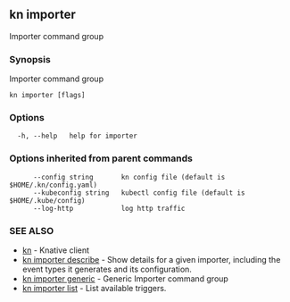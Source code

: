 ## kn importer

Importer command group

### Synopsis

Importer command group

```
kn importer [flags]
```

### Options

```
  -h, --help   help for importer
```

### Options inherited from parent commands

```
      --config string       kn config file (default is $HOME/.kn/config.yaml)
      --kubeconfig string   kubectl config file (default is $HOME/.kube/config)
      --log-http            log http traffic
```

### SEE ALSO

* [kn](kn.md)	 - Knative client
* [kn importer describe](kn_importer_describe.md)	 - Show details for a given importer, including the event types it generates and its configuration.
* [kn importer generic](kn_importer_generic.md)	 - Generic Importer command group
* [kn importer list](kn_importer_list.md)	 - List available triggers.

